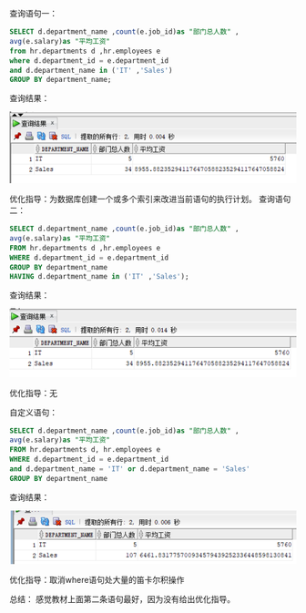 查询语句一：

```sql
SELECT d.department_name ,count(e.job_id)as "部门总人数" ,
avg(e.salary)as "平均工资"
from hr.departments d ,hr.employees e
where d.department_id = e.department_id
and d.department_name in ('IT' ,'Sales')
GROUP BY department_name;
```
查询结果：

![chaxunyi](https://github.com/zhongchichu/Oracle/blob/master/test1/img/%E7%AC%AC%E4%B8%80%E6%9D%A1%E8%AF%AD%E5%8F%A5.png)

优化指导：为数据库创建一个或多个索引来改进当前语句的执行计划。
查询语句二：

~~~sql
SELECT d.department_name ,count(e.job_id)as "部门总人数" ,
avg(e.salary)as "平均工资"
FROM hr.departments d ,hr.employees e
WHERE d.department_id = e.department_id
GROUP BY department_name
HAVING d.department_name in ('IT' ,'Sales');
~~~
查询结果：

![chaxunyi](https://github.com/zhongchichu/Oracle/blob/master/test1/img/%E7%AC%AC%E4%BA%8C%E6%9D%A1%E8%AF%AD%E5%8F%A5.png)


优化指导：无

自定义语句：

~~~sql
SELECT d.department_name ,count(e.job_id)as "部门总人数" ,
avg(e.salary)as "平均工资"
FROM hr.departments d, hr.employees e
WHERE d.department_id = e.department_id
and d.department_name = 'IT' or d.department_name = 'Sales'
GROUP BY department_name
~~~

查询结果：

![chaxunyi](https://github.com/zhongchichu/Oracle/blob/master/test1/img/%E7%AC%AC%E4%B8%89%E6%9D%A1.png)

优化指导：取消where语句处大量的笛卡尔积操作

总结：
感觉教材上面第二条语句最好，因为没有给出优化指导。

